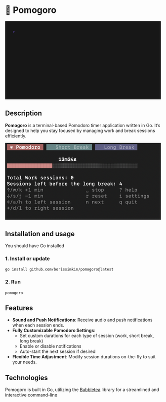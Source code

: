 # 🍅 Pomogoro

![pomogoro.gif](images/out.gif)

## Description

**Pomogoro** is a terminal-based Pomodoro timer application written in Go. It’s designed to help you stay focused by managing work and break sessions efficiently.

![pomogoro.jpg](images/pomogoro.jpg)

## Installation and usage

You should have Go installed

### 1. Install or update

```
go install github.com/borissimkin/pomogoro@latest
```

### 2. Run

```
pomogoro
```

## Features

- **Sound and Push Notifications**: Receive audio and push notifications when each session ends.
- **Fully Customizable Pomodoro Settings**:
    - Set custom durations for each type of session (work, short break, long break)
    - Enable or disable notifications
    - Auto-start the next session if desired
- **Flexible Time Adjustment**: Modify session durations on-the-fly to suit your needs.


## Technologies

Pomogoro is built in Go, utilizing the [Bubbletea](https://github.com/charmbracelet/bubbletea) library for a streamlined and interactive command-line
